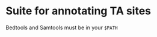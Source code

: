 Suite for annotating TA sites
==============================

Bedtools and Samtools must be in your ``$PATH``